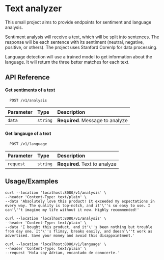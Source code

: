 # Text analyzer

This small project aims to provide endpoints for sentiment and language analysis. 

Sentiment analysis will receive a text, which will be split into sentences. The response will be each sentence with its sentiment (neutral, negative, positive, or others). The project uses Stanford Corenlp for data processing. 

Language detection will use a trained model to get information about the language. It will return the three better matches for each text.

## API Reference

#### Get sentiments of a text

```http
  POST /v1/analysis
```

| Parameter | Type     | Description                      |
| :-------- | :------- | :------------------------------- |
| `data`    | `string` | **Required**. Message to analyze |


#### Get langauge of a text

```http
  POST /v1/language
```

| Parameter | Type     | Description                   |
| :-------- | :------- | :---------------------------- |
| `request` | `string` | **Required**. Text to analyze |



## Usage/Examples

```cURL 
curl --location 'localhost:8080/v1/analysis' \
--header 'Content-Type: text/plain' \
--data 'Absolutely love this product! It exceeded my expectations in every way. The quality is top-notch, and it'\''s so easy to use. I can'\''t imagine my life without it now. Highly recommended!'
```
```cURL 
curl --location 'localhost:8080/v1/analysis' \
--header 'Content-Type: text/plain' \
--data 'I bought this product, and it'\''s been nothing but trouble from day one. It'\''s flimsy, breaks easily, and doesn'\''t work as advertised. Save your money and avoid this disappointment.'
```
```cURL 
curl --location 'localhost:8080/v1/language' \
--header 'Content-Type: text/plain' \
--request 'Hola soy Adrian, encantado de conocerte.'
```


